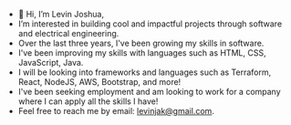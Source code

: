 - 👋 Hi, I’m Levin Joshua,
- I’m interested in building cool and impactful projects through software and electrical engineering. 
- Over the last three years, I've been growing my skills in software.
- I've been improving my skills with languages such as HTML, CSS, JavaScript, Java.
- I will be looking into frameworks and languages such as Terraform, React, NodeJS, AWS, Bootstrap, and more!
- I've been seeking employment and am looking to work for a company where I can apply all the skills I have!
- Feel free to reach me by email: levinjak@gmail.com.
